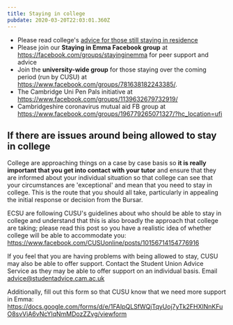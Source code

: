```yaml
---
title: Staying in college
pubdate: 2020-03-20T22:03:01.360Z
---
```

* Please read college's [advice for those still staying in residence](https://www.emma.cam.ac.uk/images/files/COVID-19%20Strategy.pdf)
* Please join our **Staying in Emma Facebook group** at https://facebook.com/groups/stayinginemma for peer support and advice
* Join the **university-wide group** for those staying over the coming period (run by CUSU) at https://www.facebook.com/groups/781638182243385/.
* The Cambridge Uni Pen Pals initiative at https://www.facebook.com/groups/1139632679732919/
* Cambridgeshire coronavirus mutual aid FB group at https://www.facebook.com/groups/196779265071327/?hc_location=ufi

## If there are issues around being allowed to stay in college

College are approaching things on a case by case basis so **it is really important that you get into contact with your tutor** and ensure that they are informed about your individual situation so that college can see that your circumstances are 'exceptional' and mean that you need to stay in college. This is the route that you should all take, particularly in appealing the initial response or decision from the Bursar. 

ECSU are following CUSU's guidelines about who should be able to stay in college and understand that this is also broadly the approach that college are taking; please read this post so you have a realistic idea of whether college will be able to accommodate you: https://www.facebook.com/CUSUonline/posts/10156714154776916

If you feel that you are having problems with being allowed to stay, CUSU may also be able to offer support. Contact the Student Union Advice Service as they may be able to offer support on an individual basis. Email advice@studentadvice.cam.ac.uk

Additionally, fill out this form so that CUSU know that we need more support in Emma: https://docs.google.com/forms/d/e/1FAIpQLSfWQjTqyUoj7yTk2FHXlNnKFuO8svVjA6vNcYlqNmMDozZZvg/viewform
